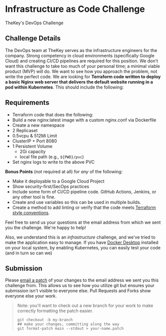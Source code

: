 # Infrastructure as Code Challenge
TheKey's DevOps Challenge

## Challenge Details
The DevOps team at TheKey serves as the infrastructure engineers for the company. Strong competency in cloud environments (specifically Google Cloud) and creating CI/CD pipelines are required for this position.
We don't want this challenge to take too much of your personal time; a minimal viable product (MVP) will do. We want to see how you approach the problem, not write the perfect code.
We are looking for **Terraform code written to deploy a basic Nginx web server that delivers the default website running in a pod within Kubernetes**. This should include the following:

## Requirements
* Terraform code that does the following:
* Build a new nginx:latest image with a custom nginx.conf via Dockerfile
* Create a new namespace
* 2 Replicaset
* 0.5vcpu & 512Mi Limit
* ClusterIP + Port 8080
* 1 Persistent Volume
  * 2Gi capacity
  * local file path (e.g., `${PWD}/pvc`)
* Set nginx logs to write to the above PVC

**Bonus Points** (not required at all) for *any* of the following:
* Make it deployable to a Google Cloud Project
* Show security-first/SecOps practices
* Include some form of CI/CD pipeline code. GitHub Actions, Jenkins, or any other tool is fine.
* Create and use variables so this can be used in multiple builds.
* Create a method to add linting or verify that the code meets [Terraform style conventions](https://www.terraform.io/docs/language/syntax/style.html).

Feel free to send us your questions at the email address from which we sent you the challenge. We're happy to help!

Also, we understand this is an *infrastructure* challenge, and we've tried to make the application easy to manage. If you have [Docker Desktop]([https://www.docker.com/products/docker-desktop/](https://www.docker.com/products/docker-desktop/)) installed on your local system, by enabling Kubernetes, you can easily test your code (and in turn so can we)

## Submission
Please [email a patch](https://thoughtbot.com/blog/send-a-patch-to-someone-using-git-format-patch) of your changes to the email address we sent you this challenge from. This allows us to see how you utilize git but ensures your submission isn't visible to everyone else. Pull Requests and Forks show everyone else your work.

> Note: you'll want to check out a new branch for your work to make correctly formatting the patch easier.
> ```
> git checkout -b my-branch
> ## make your changes, committing along the way
> git format-patch main --stdout > your-name.patch
> ```